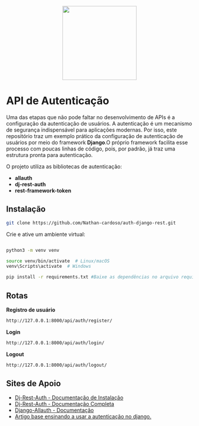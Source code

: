 <p align="center">
  <img src="https://logodix.com/logo/1758841.png" width="200px">
</p>

# API de Autenticação  

Uma das etapas que não pode faltar no desenvolvimento de APIs é a configuração da autenticação de usuários. A autenticação é um mecanismo de segurança indispensável para aplicações modernas. Por isso, este repositório traz um exemplo prático da configuração de autenticação de usuários por meio do framework **Django**.O próprio framework facilita esse processo com poucas linhas de código, pois, por padrão, já traz uma estrutura pronta para autenticação.

O projeto utiliza as bibliotecas de autenticação:
- **allauth**
- **dj-rest-auth**
-  **rest-framework-token**

## Instalação  

```bash
git clone https://github.com/Nathan-cardoso/auth-django-rest.git
```

Crie e ative um ambiente virtual:  

```bash

python3 -m venv venv

source venv/bin/activate  # Linux/macOS
venv\Scripts\activate  # Windows

pip install -r requirements.txt #Baixe as dependências no arquivo requirements.txt
```

## Rotas 
**Registro de usuário**
```bash
http://127.0.0.1:8000/api/auth/register/

```

**Login**
```bash
http://127.0.0.1:8000/api/auth/login/

```

**Logout**
```bash
http://127.0.0.1:8000/api/auth/logout/

```

## Sites de Apoio

- [Dj-Rest-Auth - Documentação de Instalação](https://dj-rest-auth.readthedocs.io/en/latest/installation.html)  
- [Dj-Rest-Auth - Documentação Completa](https://dj-rest-auth.readthedocs.io/en/latest/)  
- [Django-Allauth - Documentação](https://django-allauth.readthedocs.io/en/latest/)  
- [Artigo base ensinando a usar a autenticação no django.](https://testdriven.io/blog/django-rest-auth/)  
